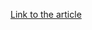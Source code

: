 [Link to the article](https://www.trendmicro.com/en_us/research/19/j/fin6-compromised-e-commerce-platform-via-magecart-to-inject-credit-card-skimmers-into-thousands-of-online-shops.html)
